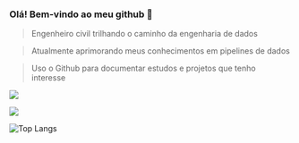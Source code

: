 ### Olá! Bem-vindo ao meu github 👋

> Engenheiro civil trilhando o caminho da engenharia de dados

> Atualmente aprimorando meus conhecimentos em pipelines de dados

> Uso o Github para documentar estudos e projetos que tenho interesse

<a href="mailto:joaovicb.rodrigues@gmai.com">
<img src="https://img.shields.io/badge/Gmail-D14836?style=for-the-badge&logo=gmail&logoColor=white"/>
</a> 

[<img src="https://img.shields.io/badge/LinkedIn-0077B5?style=for-the-badge&logo=linkedin&logoColor=white">](https://www.linkedin.com/in/joao-victorbr/)

![Top Langs](https://github-readme-stats.vercel.app/api/top-langs/?username=joao-victorbr&hide_progress=true)

<!---
![Anurag's GitHub stats](https://github-readme-stats.vercel.app/api?username=joao-victorbr&show_icons=true&theme=transparent)
-->



